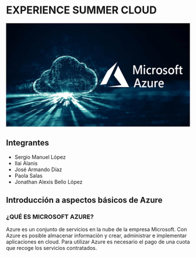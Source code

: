 # EXPERIENCE SUMMER CLOUD

![img-banner](README.assets/cloud-computing-azure-00.jpg)

## Integrantes

- Sergio Manuel López
- Ilai Alanis
- José Armando Díaz
- Paola Salas
- Jonathan Alexis Bello López

## Introducción a aspectos básicos de Azure

 ### ¿QUÉ ES MICROSOFT AZURE?
 
 Azure es un conjunto de servicios en la nube de la empresa Microsoft. Con Azure es posible almacenar información y crear, administrar e implementar aplicaciones en cloud. Para utilizar Azure es necesario el pago de una cuota que recoge los servicios contratados.




